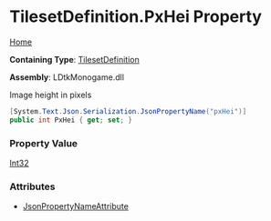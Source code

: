 # TilesetDefinition\.PxHei Property

[Home](../../../README.md)

**Containing Type**: [TilesetDefinition](../README.md)

**Assembly**: LDtkMonogame\.dll

  
 Image height in pixels 

```csharp
[System.Text.Json.Serialization.JsonPropertyName("pxHei")]
public int PxHei { get; set; }
```

### Property Value

[Int32](https://docs.microsoft.com/en-us/dotnet/api/system.int32)

### Attributes

* [JsonPropertyNameAttribute](https://docs.microsoft.com/en-us/dotnet/api/system.text.json.serialization.jsonpropertynameattribute)

